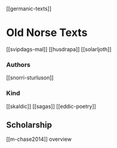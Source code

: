 [[germanic-texts]] 
# Old Norse Texts
[[svipdags-mal]]
[[husdrapa]]
[[solarljoth]]

### Authors
[[snorri-sturluson]]

### Kind
[[skaldic]]
[[sagas]]
[[eddic-poetry]]

## Scholarship
[[m-chase2014]] overview
